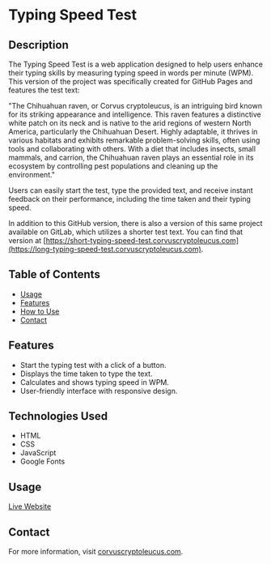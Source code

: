 # Typing Speed Test

## Description
The Typing Speed Test is a web application designed to help users enhance their typing skills by measuring typing speed in words per minute (WPM). This version of the project was specifically created for GitHub Pages and features the test text:

"The Chihuahuan raven, or Corvus cryptoleucus, is an intriguing bird known for its striking appearance and intelligence. This raven features a distinctive white patch on its neck and is native to the arid regions of western North America, particularly the Chihuahuan Desert. Highly adaptable, it thrives in various habitats and exhibits remarkable problem-solving skills, often using tools and collaborating with others. With a diet that includes insects, small mammals, and carrion, the Chihuahuan raven plays an essential role in its ecosystem by controlling pest populations and cleaning up the environment."

Users can easily start the test, type the provided text, and receive instant feedback on their performance, including the time taken and their typing speed.

In addition to this GitHub version, there is also a version of this same project available on GitLab, which utilizes a shorter test text. You can find that version at [https://short-typing-speed-test.corvuscryptoleucus.com](https://long-typing-speed-test.corvuscryptoleucus.com).

## Table of Contents
- [Usage](#usage)
- [Features](#features)
- [How to Use](#how-to-use)
- [Contact](#contact)

## Features
- Start the typing test with a click of a button.
- Displays the time taken to type the text.
- Calculates and shows typing speed in WPM.
- User-friendly interface with responsive design.

## Technologies Used
- HTML
- CSS
- JavaScript
- Google Fonts

## Usage
[Live Website](hhttps://short-typing-speed-test.corvuscryptoleucus.com)

## Contact
For more information, visit [corvuscryptoleucus.com](https://corvuscryptoleucus.com).
